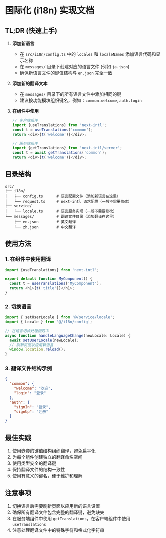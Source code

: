 # 国际化 (i18n) 实现文档

## TL;DR (快速上手)

1. **添加新语言**
   - 在 `src/i18n/config.ts` 中的 `locales` 和 `localeNames` 添加语言代码和显示名称
   - 在 `messages/` 目录下创建对应的语言文件 (例如 `ja.json`)
   - 确保新语言文件的键值结构与 `en.json` 完全一致

2. **添加新的翻译文本**
   - 在 `messages/` 目录下的所有语言文件中添加相同的键
   - 建议按功能模块组织键名，例如：`common.welcome`, `auth.login`

3. **在组件中使用**
   ```typescript
   // 客户端组件
   import {useTranslations} from 'next-intl';
   const t = useTranslations('common');
   return <div>{t('welcome')}</div>;

   // 服务端组件
   import {getTranslations} from 'next-intl/server';
   const t = await getTranslations('common');
   return <div>{t('welcome')}</div>;
   ```

## 目录结构

```
src/
├── i18n/
│   ├── config.ts      # 语言配置文件（添加新语言在这里）
│   └── request.ts     # next-intl 请求配置（一般不需要修改）
├── service/
│   └── locale.ts      # 语言服务实现（一般不需要修改）
└── messages/          # 翻译文件目录（添加翻译在这里）
    ├── en.json        # 英文翻译
    └── zh.json        # 中文翻译
```

## 使用方法

### 1. 在组件中使用翻译

```typescript
import {useTranslations} from 'next-intl';

export default function MyComponent() {
  const t = useTranslations('MyComponent');
  return <h1>{t('title')}</h1>;
}
```

### 2. 切换语言

```typescript
import { setUserLocale } from '@/service/locale';
import { Locale } from '@/i18n/config';

// 在语言切换处理函数中
async function handleLanguageChange(newLocale: Locale) {
  await setUserLocale(newLocale);
  // 刷新页面以应用新语言
  window.location.reload();
}
```

### 3. 翻译文件结构示例

```json
{
  "common": {
    "welcome": "欢迎",
    "login": "登录"
  },
  "auth": {
    "signIn": "登录",
    "signUp": "注册"
  }
}
```

## 最佳实践

1. 使用嵌套的键值结构组织翻译，避免扁平化
2. 为每个组件创建独立的翻译命名空间
3. 使用类型安全的翻译键
4. 保持翻译文件的结构一致性
5. 使用有意义的键名，便于维护和理解

## 注意事项

1. 切换语言后需要刷新页面以应用新的语言设置
2. 确保所有翻译文件包含完整的翻译键，避免缺失
3. 在服务端组件中使用 `getTranslations`，在客户端组件中使用 `useTranslations`
4. 注意处理翻译文件中的特殊字符和格式化字符串 